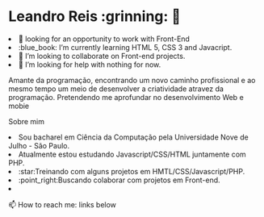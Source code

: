 <h1> Leandro Reis :grinning: 👋</h1>

<li>🔭 looking for an opportunity to work with Front-End</li> 
<li> :blue_book: I’m currently learning HTML 5, CSS 3 and Javacript.</li>
<li> 👯 I’m looking to collaborate on Front-end projects.</li>
<li> 🤔 I’m looking for help with nothing for now.</li>
 
Amante da programação, encontrando um novo caminho profissional e ao mesmo tempo um meio de desenvolver a criatividade atravez da programação. Pretendendo me aprofundar no desenvolvimento Web e mobie

Sobre mim

<li>Sou bacharel em Ciência da Computação pela Universidade Nove de Julho - São Paulo.</li>
<li>Atualmente estou estudando Javascript/CSS/HTML juntamente com PHP.</li>
<li>:star:Treinando com alguns projetos em HMTL/CSS/Javascript/PHP.</li>
<li>:point_right:Buscando colaborar com projetos em Front-end.<li>

📫 How to reach me: links below


